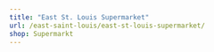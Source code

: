 ```yaml
---
title: "East St. Louis Supermarket"
url: /east-saint-louis/east-st-louis-supermarket/
shop: Supermarkt
---
```

